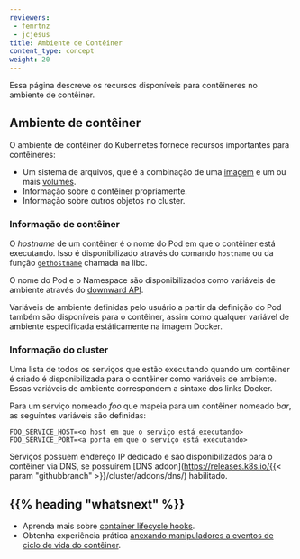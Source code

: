 ```yaml
---
reviewers:
 - femrtnz
 - jcjesus
title: Ambiente de Contêiner
content_type: concept
weight: 20
---
```


<!-- overview -->

Essa página descreve os recursos disponíveis para contêineres no ambiente de contêiner.



<!-- body -->

## Ambiente de contêiner

O ambiente de contêiner do Kubernetes fornece recursos importantes para contêineres: 

* Um sistema de arquivos, que é a combinação de uma [imagem](/docs/concepts/containers/images/) e um ou mais [volumes](/docs/concepts/storage/volumes/).
* Informação sobre o contêiner propriamente.
* Informação sobre outros objetos no cluster.

### Informação de contêiner

O _hostname_ de um contêiner é o nome do Pod em que o contêiner está executando.
Isso é disponibilizado através do comando `hostname` ou da função [`gethostname`](https://man7.org/linux/man-pages/man2/gethostname.2.html) chamada na libc.

O nome do Pod e o Namespace são disponibilizados como variáveis de ambiente através do [downward API](/docs/tasks/inject-data-application/downward-api-volume-expose-pod-information/).

Variáveis de ambiente definidas pelo usuário a partir da definição do Pod também são disponíveis para o contêiner, assim como qualquer variável de ambiente especificada estáticamente na imagem Docker.

### Informação do cluster

Uma lista de todos os serviços que estão executando quando um contêiner é criado é disponibilizada para o contêiner como variáveis de ambiente.
Essas variáveis de ambiente correspondem a sintaxe dos links Docker.

Para um serviço nomeado *foo* que mapeia para um contêiner nomeado *bar*, as seguintes variáveis são definidas:

```shell
FOO_SERVICE_HOST=<o host em que o serviço está executando>
FOO_SERVICE_PORT=<a porta em que o serviço está executando>
```

Serviços possuem endereço IP dedicado e são disponibilizados para o contêiner via DNS,
se possuírem [DNS addon](https://releases.k8s.io/{{< param "githubbranch" >}}/cluster/addons/dns/) habilitado.



## {{% heading "whatsnext" %}}


* Aprenda mais sobre [container lifecycle hooks](/docs/concepts/containers/container-lifecycle-hooks/).
* Obtenha experiência prática
  [anexando manipuladores a eventos de ciclo de vida do contêiner](/docs/tasks/configure-pod-container/attach-handler-lifecycle-event/).



